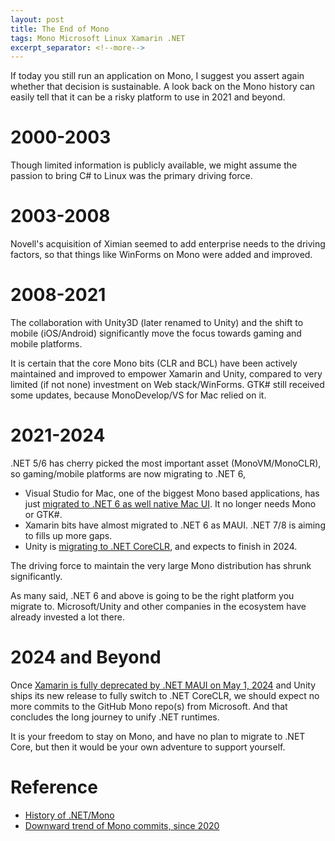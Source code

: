 ```yaml
---
layout: post
title: The End of Mono
tags: Mono Microsoft Linux Xamarin .NET
excerpt_separator: <!--more-->
---
```


If today you still run an application on Mono, I suggest you assert again whether that decision is sustainable. A look back on the Mono history can easily tell that it can be a risky platform to use in 2021 and beyond.
<!--more-->

# 2000-2003
Though limited information is publicly available, we might assume the passion to bring C# to Linux was the primary driving force.

# 2003-2008
Novell's acquisition of Ximian seemed to add enterprise needs to the driving factors, so that things like WinForms on Mono were added and improved.

# 2008-2021
The collaboration with Unity3D (later renamed to Unity) and the shift to mobile (iOS/Android) significantly move the focus towards gaming and mobile platforms. 

It is certain that the core Mono bits (CLR and BCL) have been actively maintained and improved to empower Xamarin and Unity, compared to very limited (if not none) investment on Web stack/WinForms. GTK# still received some updates, because MonoDevelop/VS for Mac relied on it.

# 2021-2024
.NET 5/6 has cherry picked the most important asset (MonoVM/MonoCLR), so gaming/mobile platforms are now migrating to .NET 6,

* Visual Studio for Mac, one of the biggest Mono based applications, has just [migrated to .NET 6 as well native Mac UI](https://docs.microsoft.com/visualstudio/releases/2022/mac-release-notes-preview#1700-pre5--visual-studio-2022-for-mac-version-170-preview-5-newreleasebutton). It no longer needs Mono or GTK#.
* Xamarin bits have almost migrated to .NET 6 as MAUI. .NET 7/8 is aiming to fills up more gaps.
* Unity is [migrating to .NET CoreCLR](https://blog.unity.com/technology/unity-and-net-whats-next), and expects to finish in 2024.

The driving force to maintain the very large Mono distribution has shrunk significantly.

As many said, .NET 6 and above is going to be the right platform you migrate to. Microsoft/Unity and other companies in the ecosystem have already invested a lot there.

# 2024 and Beyond
Once [Xamarin is fully deprecated by .NET MAUI on May 1, 2024](https://dotnet.microsoft.com/en-us/platform/support/policy/xamarin) and Unity ships its new release to fully switch to .NET CoreCLR, we should expect no more commits to the GitHub Mono repo(s) from Microsoft. And that concludes the long journey to unify .NET runtimes.

It is your freedom to stay on Mono, and have no plan to migrate to .NET Core, but then it would be your own adventure to support yourself.

# Reference

* [History of .NET/Mono](https://corefx.lextudio.com/)
* [Downward trend of Mono commits, since 2020](https://github.com/mono/mono/graphs/contributors)
